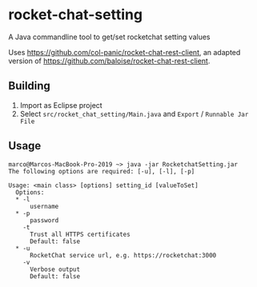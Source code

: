 # rocket-chat-setting

A Java commandline tool to get/set rocketchat setting values

Uses https://github.com/col-panic/rocket-chat-rest-client, 
an adapted version of https://github.com/baloise/rocket-chat-rest-client.


## Building

1. Import as Eclipse project
2. Select `src/rocket_chat_setting/Main.java`  and `Export` / `Runnable Jar File`

## Usage

```
marco@Marcos-MacBook-Pro-2019 ~> java -jar RocketchatSetting.jar 
The following options are required: [-u], [-l], [-p]

Usage: <main class> [options] setting_id [valueToSet]
  Options:
  * -l
      username
  * -p
      password
    -t
      Trust all HTTPS certificates
      Default: false
  * -u
      RocketChat service url, e.g. https://rocketchat:3000
    -v
      Verbose output
      Default: false
```
